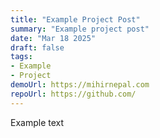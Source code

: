 ```yaml
---
title: "Example Project Post"
summary: "Example project post"
date: "Mar 18 2025"
draft: false
tags:
- Example
- Project
demoUrl: https://mihirnepal.com
repoUrl: https://github.com/
---
```


Example text

